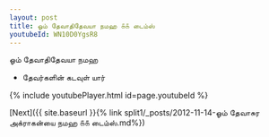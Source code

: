 ```yaml
---
layout: post
title: ஓம் தேவாதிதேவயா நமஹ ௧௧ டைம்ஸ்
youtubeId: WN10D0YgsR8
---
```

 
 
 ஓம் தேவாதிதேவயா நமஹ  
 
 -  தேவர்களின் கடவுள் யார் 
 
  
 
  
 
 
 
 
 
 


{% include youtubePlayer.html id=page.youtubeId %}
 
[Next]({{ site.baseurl }}{% link  split1/_posts/2012-11-14-ஓம் தேவாசுர அக்ராகன்யை நமஹ ௧௧ டைம்ஸ்.md%})
 
